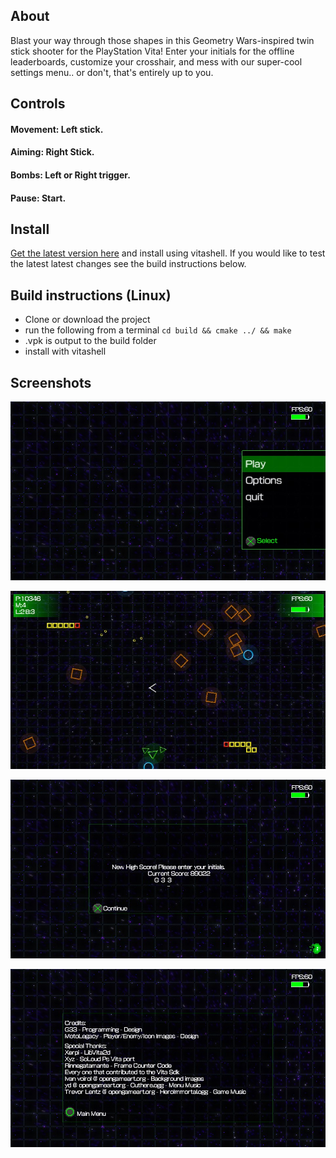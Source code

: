 ## About
Blast your way through those shapes in this Geometry Wars-inspired twin stick shooter for the PlayStation Vita! Enter your initials for the offline leaderboards, customize your crosshair, and mess with our super-cool settings menu.. or don't, that's entirely up to you. 

## Controls
  #### Movement: Left stick. 
  #### Aiming: Right Stick.
  #### Bombs: Left or Right trigger.
  #### Pause: Start.
  
## Install
<a href="https://github.com/G333333/RPPHS/releases/download/v1.0/RPPHS.vpk">Get the latest version here</a> and install using vitashell. If you would like to test the latest latest changes see the build instructions below. 

## Build instructions (Linux)
- Clone or download the project
- run the following from a terminal `cd build && cmake ../ && make`
- .vpk is output to the build folder
- install with vitashell 

## Screenshots

![Game Menu](screenshots/screen2.jpg?raw=true "Game Menu")

![In Game](screenshots/screen.jpg?raw=true "Game Play")

![High Scores](screenshots/screen1.jpg?raw=true "High Scores")

![Credits](screenshots/screen3.jpg?raw=true "Credits")
